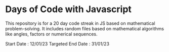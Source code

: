 # Days of Code with Javascript

This repository is for a 20 day code streak in JS based on mathematical problem-solving.
It includes random files based on mathematical algorithms like angles, factors or numerical sequences.

Start Date : 12/01/23
Targeted End Date : 31/01/23
